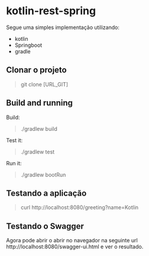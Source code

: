# kotlin-rest-spring
Segue uma simples implementação utilizando:
- kotlin
- Springboot
- gradle

## Clonar o projeto
> git clone [URL_GIT]


## Build and running
Build:
>./gradlew build

Test it:
>./gradlew test

Run it:
>./gradlew bootRun

## Testando a aplicação
> curl http://localhost:8080/greeting?name=Kotlin

## Testando o Swagger
Agora pode abrir o abrir no navegador na seguinte url http://localhost:8080/swagger-ui.html e ver o resultado.